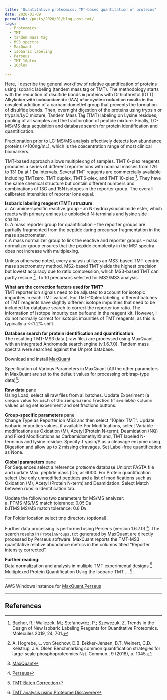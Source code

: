 ```yaml
---
title: 'Quantitative proteomics: TMT-based quantitation of proteins'
date: 2020-01-09
permalink: /posts/2020/01/blog-post-tmt/
tags:
  - Proteomics
  - TMT
  - tandem mass tag 
  - MS3 spectra
  - MaxQuant
  - isobaric labeling 
  - Perseus
  - TMT 10plex
  - 10plex

---
```

Here, I describe the general workflow of relative quantification of proteins using isobaric labeling (tandem mass tag or TMT). The methodology starts with the reduction of disulfide bonds in proteins with Dithiothreitol (DTT). Alkylation with iodoacetamide (IAA) after cystine reduction results in the covalent addition of a carbamidomethyl group that prevents the formation of disulfide bonds. Then, overnight digestion of the proteins using trypsin or trypsin/LyC mixture, Tandem Mass Tag (TMT) labeling on Lysine residues, pooling of all samples and the fractionation of peptide mixture. Finally, LC-MS/MS data acquisition and database search for protein identification and quantification.  

Fractionation prior to LC-MS/MS analysis effectively detects low abundance proteins (<100ng/mL), which is the concentration range of most clinical biomarkers.  

TMT-based approach allows multiplexing of samples. TMT 6-plex reagents produces a series of different reporter ions with nominal masses from 126 to 131 Da at 1 Da intervals. Several TMT reagents are commercially available including TMTzero, TMT duplex, TMT 6-plex, and TMT 10-plex [^1]. They have the same chemical structure but contain different numbers and combinations of 13C and 15N isotopes in the reporter group. The overall calibrated intensities of reporter ions equal.  

**Isobaric labeling reagent (TMT) structure**:  
a. An amine-specific reactive group – an N-hydroxysuccinimide ester, which reacts with primary amines i.e unblocked N-terminals and lysine side chains.  
b. A mass reporter group for quantification – the reporter groups are partially fragmented from the peptide during precursor fragmentation in the mass spectrometer.  
c.A mass normalizer group to link the reactive and reporter groups – mass normalizer group ensures that the peptide complexity in the MS1 spectra does not increase with multiplexing.  

Unless otherwise noted, every analysis utilizes an MS3-based TMT-centric mass spectrometry method. MS2-based TMT yields the highest precision but lowest accuracy due to ratio compression, which MS3-based TMT can partly rescue [^2]. To 10 precursors selected for MS2/MS3 analysis.  

**What are the correction factors used for TMT?**  
TMT reporter ion signals need to be adjusted to account for isotopic impurities in each TMT variant.  For TMT-10plex labeling, different batches of TMT reagents have slightly different isotope impurities that need to be included for database search to correct the reporter ion ratio. The information of isotope impurity can be found in the reagent kit. However, I do not normally correct for isotopic impurities of TMT reagents, as this is typically a <<1.2% shift.  

**Database search for protein identification and quantification**:  
The resulting TMT-MS3 data (.raw files) are processed using MaxQuant with an integrated Andromeda search engine (v.1.6.7.0). Tandem mass spectra were searched against the Uniprot database.  

Download and install  [MaxQuant](https://bitbucket.org/adinasarapu/aws_maxquant_persues/src/master/)  

Specification of Various Parameters in MaxQuant (All the other parameters in MaxQuant are set to the default values for processing orbitrap-type data)[^3]:  

**Raw data** pane  
Using Load, select all raw files from all batches. Update Experiment (a unique value for each of the samples) and Fraction (if available) column values using set experiment and set fractions buttons.  

**Group-specific parameters** pane  
Change Type as Reporter ion MS3 and then select “10plex TMT”. Update isobaric impurities values, if available. For Modifications, select Variable modifications as Oxidation (M), Acetyl (Protein N-term); Deamidation (NQ) and Fixed Modifications as Carbamidomethyl© and, TMT labeled N- terminus and lysine residue. Specify Trypsin/P as a cleavage enzyme using Digestion and allow up to 2 missing cleavages. Set Label-free quantification as None.  

**Global parameters** pane  
For Sequences select a reference proteome database Uniprot FASTA file and update Max. peptide mass [Da] as 6000. For Protein quantification select Use only unmodified peptides and a list of modifications such as Oxidation (M), Acetyl (Protein N-term) and Deamidation. Select Match between runs in Identification tab.  

Update the following two parameters for MS/MS analyzer:  
a. FTMS MS/MS match tolerance: 0.05 Da  
b.ITMS MS/MS match tolerance: 0.6 Da  

For Folder location select tmp directory (optional).  

Further data processing is performed using Perseus (version 1.6.7.0) [^4]. The search results in `ProteinGroups.txt` generated by MaxQuant are directly processed by Perseus software. MaxQuant reports the TMT-MS3 quantitative relative abundance metrics in the columns titled “Reporter intensity corrected”. 

**Further reading**:  
Data normalization and analysis in multiple TMT experimental designs [^5]  
Multiplexed Protein Quantification Using the Isobaric TMT ... [^6]

[^1]: Bąchor, R.; Waliczek, M.; Stefanowicz, P.; Szewczuk, Z. Trends in the Design of New Isobaric Labeling Reagents for Quantitative Proteomics. Molecules 2019, 24, 701.  
[^2]: A. Hogrebe, L. von Stechow, D.B. Bekker-Jensen, B.T. Weinert, C.D. Kelstrup, J.V. Olsen Benchmarking common quantification strategies for large-scale phosphoproteomics Nat. Commun., 9 (2018), p. 1045.  
[^3]: [MaxQuant](http://www.coxdocs.org/doku.php?id=maxquant:start)  
[^4]: [Perseus](http://www.coxdocs.org/doku.php?id=perseus:start)  
[^5]: [TMT Batch Correction](https://pwilmart.github.io/TMT_analysis_examples/multiple_TMT_MQ.html)  
[^6]: [TMT analysis using Proteome Discoverer](https://assets.thermofisher.com/TFS-Assets/CMD/Reference-Materials/PP-TMT-Multiplexed-Protein-Quantification-HUPO2015-EN.pdf)  

---

AWS Windows instance for [MaxQuant/Perseus](https://bitbucket.org/adinasarapu/aws_maxquant_persues/src)

---

## References
